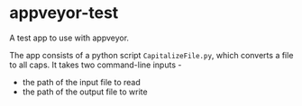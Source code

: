 # appveyor-test

A test app to use with appveyor. 

The app consists of a python script `CapitalizeFile.py`, which converts a file to all caps. It takes two command-line inputs - 
 - the path of the input file to read
 - the path of the output file to write